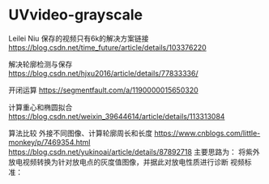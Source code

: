 # UVvideo-grayscale
Leilei Niu
保存的视频只有6k的解决方案链接
https://blog.csdn.net/time_future/article/details/103376220

解决轮廓检测与保存
https://blog.csdn.net/hjxu2016/article/details/77833336/

开闭运算
https://segmentfault.com/a/1190000015650320

计算重心和椭圆拟合
https://blog.csdn.net/weixin_39644614/article/details/113313084

算法比较 外接不同图像、计算轮廓周长和长度
https://www.cnblogs.com/little-monkey/p/7469354.html
https://blog.csdn.net/yukinoai/article/details/87892718
主要思路为：
将紫外放电视频转换为针对放电点的灰度值图像，并据此对放电性质进行诊断
视频标准：
